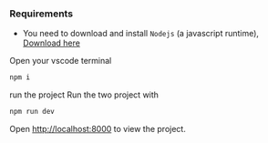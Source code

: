 ### Requirements
- You need to download and install `Nodejs` (a javascript runtime), [Download here](https://nodejs.org/en/download/prebuilt-installer)

Open your vscode terminal
```bash
npm i
```
run the project
Run the two project with
```bash
npm run dev
``` 

Open [http://localhost:8000](http://localhost:8000) to view the project.
